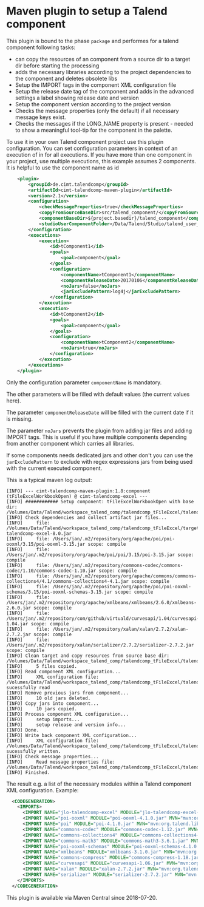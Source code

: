 # Maven plugin to setup a Talend component

This plugin is bound to the phase `package` and performes for a talend component following tasks:
* can copy the resources of an component from a source dir to a target dir before starting the processing
* adds the necessary libraries according to the project dependencies to the component and deletes obsolete libs
* Setup the IMPORT tags in the component XML configuration file
* Setup the release date tag of the component and adds in the advanced settings a label showing release date and version
* Setup the component version according to the project version
* Checks the message properties (only the default) if all necessary message keys exist.
* Checks the messages if the LONG_NAME property is present - needed to show a meaningful tool-tip for the component in the palette.

To use it in your own Talend component project use this plugin configuration. You can set configuration parameters in context of an execution of in for all executions.
If you have more than one component in your project, use multiple executions, this example assumes 2 components. It is helpful to use the component name as id
```xml
	<plugin>
		<groupId>de.cimt.talendcomp</groupId>
		<artifactId>cimt-talendcomp-maven-plugin</artifactId>
		<version>2.1</version>
		<configuration>
			<checkMessageProperties>true</checkMessageProperties>
			<copyFromSourceBaseDir>src/talend_component/</copyFromSourceBaseDir>
			<componentBaseDir>${project.basedir}/talend_component</componentBaseDir>
			<studioUserComponentFolder>/Data/Talend/Studio/talend_user_components</studioUserComponentFolder>
		</configuration>
		<executions>
			<execution>
				<id>tComponent1</id>
				<goals>
					<goal>component</goal>
				</goals>
				<configuration>
					<componentName>tComponent1</componentName>
					<componentReleaseDate>20170106</componentReleaseDate>
					<noJars>false</noJars>
					<jarExcludePattern>log4j</jarExcludePattern>
				</configuration>
			</execution>
			<execution>
				<id>tComponent2</id>
				<goals>
					<goal>component</goal>
				</goals>
				<configuration>
					<componentName>tComponent2</componentName>
					<noJars>true</noJars>
				</configuration>
			</execution>
		</executions>
	</plugin>

```
Only the configuration parameter `componentName` is mandatory.

The other parameters will be filled with default values (the current values here).

The parameter `componentReleaseDate` will be filled with the current date if it is missing.

The parameter `noJars` prevents the plugin from adding jar files and adding IMPORT tags. This is useful if you have multiple components depending from another component which carries all libraries.

If some components needs dedicated jars and other don't you can use the `jarExcludePattern` to exclude with regex expressions jars from being used with the current executed component.

This is a typical maven log output:
```
[INFO] --- cimt-talendcomp-maven-plugin:1.8:component (tFileExcelWorkbookOpen) @ cimt-talendcomp-excel ---
[INFO] ############ Setup component: tFileExcelWorkbookOpen with base dir: /Volumes/Data/Talend/workspace_talend_comp/talendcomp_tFileExcel/talend_component
[INFO] Check dependencies and collect artifact jar files...
[INFO]     file: /Volumes/Data/Talend/workspace_talend_comp/talendcomp_tFileExcel/target/cimt-talendcomp-excel-8.0.jar
[INFO]     file: /Users/jan/.m2/repository/org/apache/poi/poi-ooxml/3.15/poi-ooxml-3.15.jar scope: compile
[INFO]     file: /Users/jan/.m2/repository/org/apache/poi/poi/3.15/poi-3.15.jar scope: compile
[INFO]     file: /Users/jan/.m2/repository/commons-codec/commons-codec/1.10/commons-codec-1.10.jar scope: compile
[INFO]     file: /Users/jan/.m2/repository/org/apache/commons/commons-collections4/4.1/commons-collections4-4.1.jar scope: compile
[INFO]     file: /Users/jan/.m2/repository/org/apache/poi/poi-ooxml-schemas/3.15/poi-ooxml-schemas-3.15.jar scope: compile
[INFO]     file: /Users/jan/.m2/repository/org/apache/xmlbeans/xmlbeans/2.6.0/xmlbeans-2.6.0.jar scope: compile
[INFO]     file: /Users/jan/.m2/repository/com/github/virtuald/curvesapi/1.04/curvesapi-1.04.jar scope: compile
[INFO]     file: /Users/jan/.m2/repository/xalan/xalan/2.7.2/xalan-2.7.2.jar scope: compile
[INFO]     file: /Users/jan/.m2/repository/xalan/serializer/2.7.2/serializer-2.7.2.jar scope: compile
[INFO] Clean target and copy resources from source base dir: /Volumes/Data/Talend/workspace_talend_comp/talendcomp_tFileExcel/talend_component
[INFO]     5 files copied.
[INFO] Read component XML configuration...
[INFO]     XML configuration file: /Volumes/Data/Talend/workspace_talend_comp/talendcomp_tFileExcel/talend_component/tFileExcelWorkbookOpen/tFileExcelWorkbookOpen_java.xml sucessfully read
[INFO] Remove previous jars from component...
[INFO]     10 old jars deleted.
[INFO] Copy jars into component...
[INFO]     10 jars copied.
[INFO] Process component XML configuration...
[INFO]     setup imports...
[INFO]     setup release and version info...
[INFO] Done.
[INFO] Write back component XML configuration...
[INFO]     XML configuration file: /Volumes/Data/Talend/workspace_talend_comp/talendcomp_tFileExcel/talend_component/tFileExcelWorkbookOpen/tFileExcelWorkbookOpen_java.xml sucessfully written.
[INFO] Check message properties...
[INFO]     Read message properties file: /Volumes/Data/Talend/workspace_talend_comp/talendcomp_tFileExcel/talend_component/tFileExcelWorkbookOpen/tFileExcelWorkbookOpen_messages.properties
[INFO] Finished.
```

The result e.g. a list of the necessary modules within a Talend component XML configuration.
Example:
```xml
  <CODEGENERATION> 
    <IMPORTS> 
      <IMPORT NAME="jlo-talendcomp-excel" MODULE="jlo-talendcomp-excel-11.3.jar" MVN="mvn:org.talend.libraries/jlo-talendcomp-excel-11.3/6.0.0-SNAPSHOT" REQUIRED="true"/>
      <IMPORT NAME="poi-ooxml" MODULE="poi-ooxml-4.1.0.jar" MVN="mvn:org.talend.libraries/poi-ooxml-4.1.0/6.0.0-SNAPSHOT" REQUIRED="true"/>
      <IMPORT NAME="poi" MODULE="poi-4.1.0.jar" MVN="mvn:org.talend.libraries/poi-4.1.0/6.0.0-SNAPSHOT" REQUIRED="true"/>
      <IMPORT NAME="commons-codec" MODULE="commons-codec-1.12.jar" MVN="mvn:org.talend.libraries/commons-codec-1.12/6.0.0-SNAPSHOT" REQUIRED="true"/>
      <IMPORT NAME="commons-collections4" MODULE="commons-collections4-4.3.jar" MVN="mvn:org.talend.libraries/commons-collections4-4.3/6.0.0-SNAPSHOT" REQUIRED="true"/>
      <IMPORT NAME="commons-math3" MODULE="commons-math3-3.6.1.jar" MVN="mvn:org.talend.libraries/commons-math3-3.6.1/6.0.0-SNAPSHOT" REQUIRED="true"/>
      <IMPORT NAME="poi-ooxml-schemas" MODULE="poi-ooxml-schemas-4.1.0.jar" MVN="mvn:org.talend.libraries/poi-ooxml-schemas-4.1.0/6.0.0-SNAPSHOT" REQUIRED="true"/>
      <IMPORT NAME="xmlbeans" MODULE="xmlbeans-3.1.0.jar" MVN="mvn:org.talend.libraries/xmlbeans-3.1.0/6.0.0-SNAPSHOT" REQUIRED="true"/>
      <IMPORT NAME="commons-compress" MODULE="commons-compress-1.18.jar" MVN="mvn:org.talend.libraries/commons-compress-1.18/6.0.0-SNAPSHOT" REQUIRED="true"/>
      <IMPORT NAME="curvesapi" MODULE="curvesapi-1.06.jar" MVN="mvn:org.talend.libraries/curvesapi-1.06/6.0.0-SNAPSHOT" REQUIRED="true"/>
      <IMPORT NAME="xalan" MODULE="xalan-2.7.2.jar" MVN="mvn:org.talend.libraries/xalan-2.7.2/6.0.0-SNAPSHOT" REQUIRED="true"/>
      <IMPORT NAME="serializer" MODULE="serializer-2.7.2.jar" MVN="mvn:org.talend.libraries/serializer-2.7.2/6.0.0-SNAPSHOT" REQUIRED="true"/>
    </IMPORTS> 
  </CODEGENERATION>  
```

This plugin is available via Maven Central since 2018-07-20.
